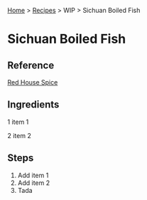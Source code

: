 [Home](../index.md) > [Recipes](index.md) > WIP > Sichuan Boiled Fish

# Sichuan Boiled Fish

## Reference

[Red House Spice](https://redhousespice.com/sichuan-boiled-fish/)

## Ingredients

1 item 1

2 item 2

## Steps

1. Add item 1
2. Add item 2
3. Tada
